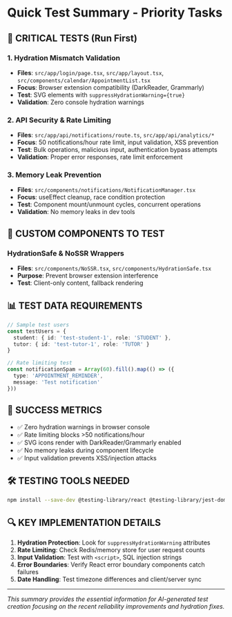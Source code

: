 # Quick Test Summary - Priority Tasks

## 🚨 CRITICAL TESTS (Run First)

### 1. Hydration Mismatch Validation
- **Files**: `src/app/login/page.tsx`, `src/app/layout.tsx`, `src/components/calendar/AppointmentList.tsx`
- **Focus**: Browser extension compatibility (DarkReader, Grammarly)
- **Test**: SVG elements with `suppressHydrationWarning={true}`
- **Validation**: Zero console hydration warnings

### 2. API Security & Rate Limiting
- **Files**: `src/app/api/notifications/route.ts`, `src/app/api/analytics/*`
- **Focus**: 50 notifications/hour rate limit, input validation, XSS prevention
- **Test**: Bulk operations, malicious input, authentication bypass attempts
- **Validation**: Proper error responses, rate limit enforcement

### 3. Memory Leak Prevention
- **Files**: `src/components/notifications/NotificationManager.tsx`
- **Focus**: useEffect cleanup, race condition protection
- **Test**: Component mount/unmount cycles, concurrent operations
- **Validation**: No memory leaks in dev tools

## 🔧 CUSTOM COMPONENTS TO TEST

### HydrationSafe & NoSSR Wrappers
- **Files**: `src/components/NoSSR.tsx`, `src/components/HydrationSafe.tsx`
- **Purpose**: Prevent browser extension interference
- **Test**: Client-only content, fallback rendering

## 📊 TEST DATA REQUIREMENTS

```typescript
// Sample test users
const testUsers = {
  student: { id: 'test-student-1', role: 'STUDENT' },
  tutor: { id: 'test-tutor-1', role: 'TUTOR' }
}

// Rate limiting test
const notificationSpam = Array(60).fill().map(() => ({
  type: 'APPOINTMENT_REMINDER',
  message: 'Test notification'
}))
```

## 🎯 SUCCESS METRICS

- ✅ Zero hydration warnings in browser console
- ✅ Rate limiting blocks >50 notifications/hour
- ✅ SVG icons render with DarkReader/Grammarly enabled
- ✅ No memory leaks during component lifecycle
- ✅ Input validation prevents XSS/injection attacks

## 🛠️ TESTING TOOLS NEEDED

```bash
npm install --save-dev @testing-library/react @testing-library/jest-dom supertest msw @playwright/test
```

## 🔍 KEY IMPLEMENTATION DETAILS

1. **Hydration Protection**: Look for `suppressHydrationWarning` attributes
2. **Rate Limiting**: Check Redis/memory store for user request counts
3. **Input Validation**: Test with `<script>`, SQL injection strings
4. **Error Boundaries**: Verify React error boundary components catch failures
5. **Date Handling**: Test timezone differences and client/server sync

---

*This summary provides the essential information for AI-generated test creation focusing on the recent reliability improvements and hydration fixes.*